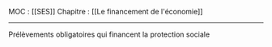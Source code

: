 MOC : [[SES]]
Chapitre : [[Le financement de l'économie]]
***

Prélèvements obligatoires qui financent la protection sociale